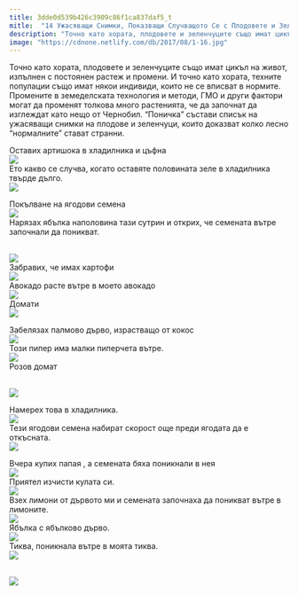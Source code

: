 ```yaml
---
title: 3dde0d539b426c3909c86f1ca837daf5_t
mitle:  "14 Ужасяващи Снимки, Показващи Случващото Се с Плодовете и Зеленчуците, Когато Се Развалят По Рано!"
description: "Точно като хората, плодовете и зеленчуците също имат цикъл на живот, изпълнен с постоянен растеж и промени. И точно като хората, техните популации също имат някои ин"
image: "https://cdnone.netlify.com/db/2017/08/1-16.jpg"
---
```


 <p>Точно като хората, плодовете и зеленчуците също имат цикъл на живот, изпълнен с постоянен растеж и промени. И точно като хората, техните популации също имат някои индивиди, които не се вписват в нормите. Промените в земеделската технология и методи, ГМО и други фактори могат да променят толкова много растенията, че да започнат да изглеждат като нещо от Чернобил. “Поничка” състави списък на ужасяващи снимки на плодове и зеленчуци, които доказват колко лесно “нормалните” стават странни.</p>      <p> Оставих артишока в хладилника и цъфна  <br/><img src="https://cdnone.netlify.com/db/2017/08/1-16.jpg"/><br/> Ето какво се случва, когато оставяте половината зеле в хладилника твърде дълго.  <br/><img src="https://cdnone.netlify.com/db/2017/08/2-15.jpg"/><br/></p> <p> Покълване на ягодови семена  <br/><img src="https://cdnone.netlify.com/db/2017/08/3-18.jpg"/><br/> Нарязах ябълка наполовина тази сутрин и открих, че семената вътре започнали да поникват.</p> <p> <br/><img src="https://cdnone.netlify.com/db/2017/08/4-15.jpg"/><br/> Забравих, че имах картофи  <br/><img src="https://cdnone.netlify.com/db/2017/08/5-15.jpg"/><br/> Авокадо расте вътре в моето авокадо  <br/><img src="https://cdnone.netlify.com/db/2017/08/6-15.jpg"/><br/> Домати  <br/><img src="https://cdnone.netlify.com/db/2017/08/7-15.jpg"/><br/></p>      <p> Забелязах палмово дърво, израстващо от кокос  <br/><img src="https://cdnone.netlify.com/db/2017/08/8-17.jpg"/><br/> Този пипер има малки пиперчета вътре.  <br/><img src="https://cdnone.netlify.com/db/2017/08/9-16.jpg"/><br/> Розов домат</p> <p> <br/><img src="https://cdnone.netlify.com/db/2017/08/10-14.jpg"/><br/></p> <p>Намерех това в хладилника.  <br/><img src="https://cdnone.netlify.com/db/2017/08/11-13.jpg"/><br/> Тези ягодови семена набират скорост още преди ягодата да е откъсната.  <br/><img src="https://cdnone.netlify.com/db/2017/08/12-13.jpg"/><br/></p> <p> Вчера купих папая , а семената бяха поникнали в нея  <br/><img src="https://cdnone.netlify.com/db/2017/08/13-10.jpg"/><br/> Приятел изчисти кулата си.  <br/><img src="https://cdnone.netlify.com/db/2017/08/14-10.jpg"/><br/> Взех лимони от дървото ми и семената започнаха да поникват вътре в лимоните.  <br/><img src="https://cdnone.netlify.com/db/2017/08/15-9.jpg"/><br/> Ябълка с ябълково дърво.  <br/><img src="https://cdnone.netlify.com/db/2017/08/16-8.jpg"/><br/> Тиква, поникнала вътре в моята тиква.  <br/><img src="https://cdnone.netlify.com/db/2017/08/17-9.jpg"/><br/></p>       <p> <br/><img src="https://cdnone.netlify.com/db/2017/08/18-9.jpg"/><br/></p>       